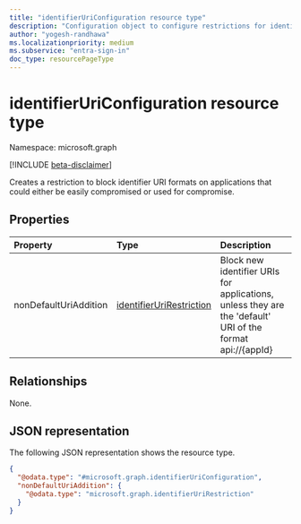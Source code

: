 ```yaml
---
title: "identifierUriConfiguration resource type"
description: "Configuration object to configure restrictions for identifier URIs on applications"
author: "yogesh-randhawa"
ms.localizationpriority: medium
ms.subservice: "entra-sign-in"
doc_type: resourcePageType
---
```


# identifierUriConfiguration resource type

Namespace: microsoft.graph

[!INCLUDE [beta-disclaimer](../../includes/beta-disclaimer.md)]

 Creates a restriction to block identifier URI formats on applications that could either be easily compromised or used for compromise.

## Properties
| Property                            | Type                            | Description                 |
| :-----------------------------------| :------------------------------ | :-------------------------- |
| nonDefaultUriAddition               | [identifierUriRestriction](identifierurirestriction.md)       | Block new identifier URIs for applications, unless they are the 'default' URI of the format api://{appId}|

## Relationships
None.

## JSON representation
The following JSON representation shows the resource type.
<!-- {
  "blockType": "resource",
  "@odata.type": "microsoft.graph.identifierUriConfiguration"
}
-->
``` json
{
  "@odata.type": "#microsoft.graph.identifierUriConfiguration",
  "nonDefaultUriAddition": {
    "@odata.type": "microsoft.graph.identifierUriRestriction"
  }
}
```

